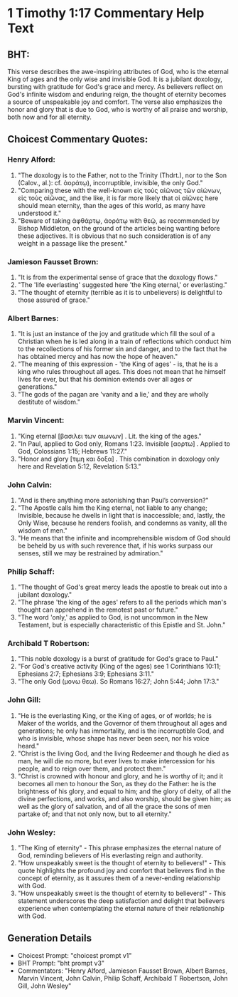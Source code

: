 # 1 Timothy 1:17 Commentary Help Text

## BHT:
This verse describes the awe-inspiring attributes of God, who is the eternal King of ages and the only wise and invisible God. It is a jubilant doxology, bursting with gratitude for God's grace and mercy. As believers reflect on God's infinite wisdom and enduring reign, the thought of eternity becomes a source of unspeakable joy and comfort. The verse also emphasizes the honor and glory that is due to God, who is worthy of all praise and worship, both now and for all eternity.

## Choicest Commentary Quotes:
### Henry Alford:
1. "The doxology is to the Father, not to the Trinity (Thdrt.), nor to the Son (Calov., al.): cf. ἀοράτῳ), incorruptible, invisible, the only God." 
2. "Comparing these with the well-known εἰς τοὺς αἰῶνας τῶν αἰώνων, εἰς τοὺς αἰῶνας, and the like, it is far more likely that οἱ αἰῶνες here should mean eternity, than the ages of this world, as many have understood it."
3. "Beware of taking ἀφθάρτῳ, ἀοράτῳ with θεῷ, as recommended by Bishop Middleton, on the ground of the articles being wanting before these adjectives. It is obvious that no such consideration is of any weight in a passage like the present."

### Jamieson Fausset Brown:
1. "It is from the experimental sense of grace that the doxology flows."
2. "The 'life everlasting' suggested here 'the King eternal,' or everlasting."
3. "The thought of eternity (terrible as it is to unbelievers) is delightful to those assured of grace."

### Albert Barnes:
1. "It is just an instance of the joy and gratitude which fill the soul of a Christian when he is led along in a train of reflections which conduct him to the recollections of his former sin and danger, and to the fact that he has obtained mercy and has now the hope of heaven."
2. "The meaning of this expression - 'the King of ages' - is, that he is a king who rules throughout all ages. This does not mean that he himself lives for ever, but that his dominion extends over all ages or generations."
3. "The gods of the pagan are 'vanity and a lie,' and they are wholly destitute of wisdom."

### Marvin Vincent:
1. "King eternal [βασιλει των αιωνων] . Lit. the king of the ages." 
2. "In Paul, applied to God only, Romans 1:23. Invisible [αορτω] . Applied to God, Colossians 1:15; Hebrews 11:27." 
3. "Honor and glory [τιμη και δοξα] . This combination in doxology only here and Revelation 5:12, Revelation 5:13."

### John Calvin:
1. "And is there anything more astonishing than Paul’s conversion?"
2. "The Apostle calls him the King eternal, not liable to any change; Invisible, because he dwells in light that is inaccessible; and, lastly, the Only Wise, because he renders foolish, and condemns as vanity, all the wisdom of men."
3. "He means that the infinite and incomprehensible wisdom of God should be beheld by us with such reverence that, if his works surpass our senses, still we may be restrained by admiration."

### Philip Schaff:
1. "The thought of God's great mercy leads the apostle to break out into a jubilant doxology."
2. "The phrase 'the king of the ages' refers to all the periods which man's thought can apprehend in the remotest past or future."
3. "The word 'only,' as applied to God, is not uncommon in the New Testament, but is especially characteristic of this Epistle and St. John."

### Archibald T Robertson:
1. "This noble doxology is a burst of gratitude for God's grace to Paul."
2. "For God's creative activity (King of the ages) see 1 Corinthians 10:11; Ephesians 2:7; Ephesians 3:9; Ephesians 3:11."
3. "The only God (μονω θεω). So Romans 16:27; John 5:44; John 17:3."

### John Gill:
1. "He is the everlasting King, or the King of ages, or of worlds; he is Maker of the worlds, and the Governor of them throughout all ages and generations; he only has immortality, and is the incorruptible God, and who is invisible, whose shape has never been seen, nor his voice heard."
2. "Christ is the living God, and the living Redeemer and though he died as man, he will die no more, but ever lives to make intercession for his people, and to reign over them, and protect them."
3. "Christ is crowned with honour and glory, and he is worthy of it; and it becomes all men to honour the Son, as they do the Father: he is the brightness of his glory, and equal to him; and the glory of deity, of all the divine perfections, and works, and also worship, should be given him; as well as the glory of salvation, and of all the grace the sons of men partake of; and that not only now, but to all eternity."

### John Wesley:
1. "The King of eternity" - This phrase emphasizes the eternal nature of God, reminding believers of His everlasting reign and authority.
2. "How unspeakably sweet is the thought of eternity to believers!" - This quote highlights the profound joy and comfort that believers find in the concept of eternity, as it assures them of a never-ending relationship with God.
3. "How unspeakably sweet is the thought of eternity to believers!" - This statement underscores the deep satisfaction and delight that believers experience when contemplating the eternal nature of their relationship with God.


## Generation Details
- Choicest Prompt: "choicest prompt v1"
- BHT Prompt: "bht prompt v3"
- Commentators: "Henry Alford, Jamieson Fausset Brown, Albert Barnes, Marvin Vincent, John Calvin, Philip Schaff, Archibald T Robertson, John Gill, John Wesley"
